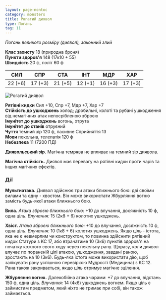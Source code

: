 ```yaml
---
layout: page-nontoc
category: monsters
title: Рогатий диявол
type: Погань
tag: 11
---
```


_Погань великого розміру (диявол), законний злий_

**Клас захисту** 18 (природна броня)    
**Пункти здоров'я** 148 (17к10 + 55)    
**Швидкість** 20 ф, політ 60 ф

| СИЛ     | СПР     | СТА     | ІНТ     | МДР     | ХАР     |
| ------- | ------- | ------- | ------- | ------- | ------- |
| 22 (+6) | 17 (+3) | 21 (+5) | 12 (+1) | 16 (+3) | 17 (+3) |

![Рогатий диявол](https://www.dndbeyond.com/avatars/thumbnails/30782/14/1000/1000/638061948209066036.png)

**Рятівні кидки** Сил +10, Спр +7, Мдр +7, Хар +7    
**Стійкість до ушкоджень** холод; дробильні, колоті та рубані ушкодження від немагічних атак непосрібленою зброєю    
**Імунітет до ушкоджень** вогонь, отрута    
**Імунітет до станів** отруєний    
**Чуття** темний зір 120 ф, пасивне Сприйняття 13    
**Мови** пекельна, телепатія 120 ф    
**Небезпека** 11 (7200 ПД)

**Диявольський зір.** Магічна темрява не впливає на темний зір диявола.    

**Магічна стійкість.** Диявол має перевагу на рятівні кидки проти чарів та інших магічних ефектів.

### Дії
**Мультиатака.** Диявол здійснює три атаки ближнього бою: дві своїми вилами та одну - хвостом. Він може використати Жбурляння вогню замість будь-якої атаки ближнього бою.    

**Вила.** _Атака зброєю ближнього бою:_ +10 до влучання, досяжність 10 ф, одна ціль. _Влучання:_ 15 (2к8 + 6) колотих ушкоджень.    

**Хвіст.** _Атака зброєю ближнього бою:_ +10 до влучання, досяжність 10 ф, одна ціль. _Влучання:_ 10 (1к8 + 6) колотих ушкоджень. Якщо ціль - істота, яка не є невмерлим чи конструктом, то повинна здійснити рятівний кидок Статури з КС 17, або втрачатиме 10 (3к6) пунктів здоров'я на початку кожного свого ходу через пекельну рану. Щоразу, коли диявол влучає по пораненій цілі атакою, ушкодження, завдані раною, зростають на 10 (3к6). Будь-яка істота може використати дію, щоб залікувати рану успішною перевіркою Мудрості (Медицина) з КС 12. Рана також закривається, якщо ціль отримує магічне зцілення.    

**Жбурляння вогню.** Далекобійна атака чарами: +7 до влучання, відстань 150 ф, одна ціль. _Влучання:_ 14 (4к6) ушкоджень вогнем. Якщо ціль є займистим предметом, який ніхто не тримає при собі, він також займається.
